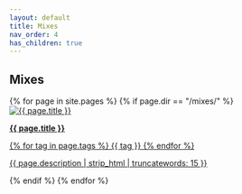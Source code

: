 ```yaml
---
layout: default
title: Mixes
nav_order: 4
has_children: true
---
```


## Mixes

<div class="card-container">
  {% for page in site.pages %}
    {% if page.dir == "/mixes/" %}
      <a href="{{ page.url | relative_url }}" class="card-link">
        <div class="card">
          <img src="{{ page.image }}" alt="{{ page.title }}">
          <div class="card-content">
            <p class="fs-2 mix-title"><b>{{ page.title }}</b></p>
            <div class="tag-container">
              {% for tag in page.tags %}
                <span class="tag fs-1">{{ tag }}</span>
              {% endfor %}
            </div>
            <p class="fs-1 mix-description">{{ page.description | strip_html | truncatewords: 15 }}</p>
          </div>
        </div>
      </a>
    {% endif %}
  {% endfor %}
</div>
